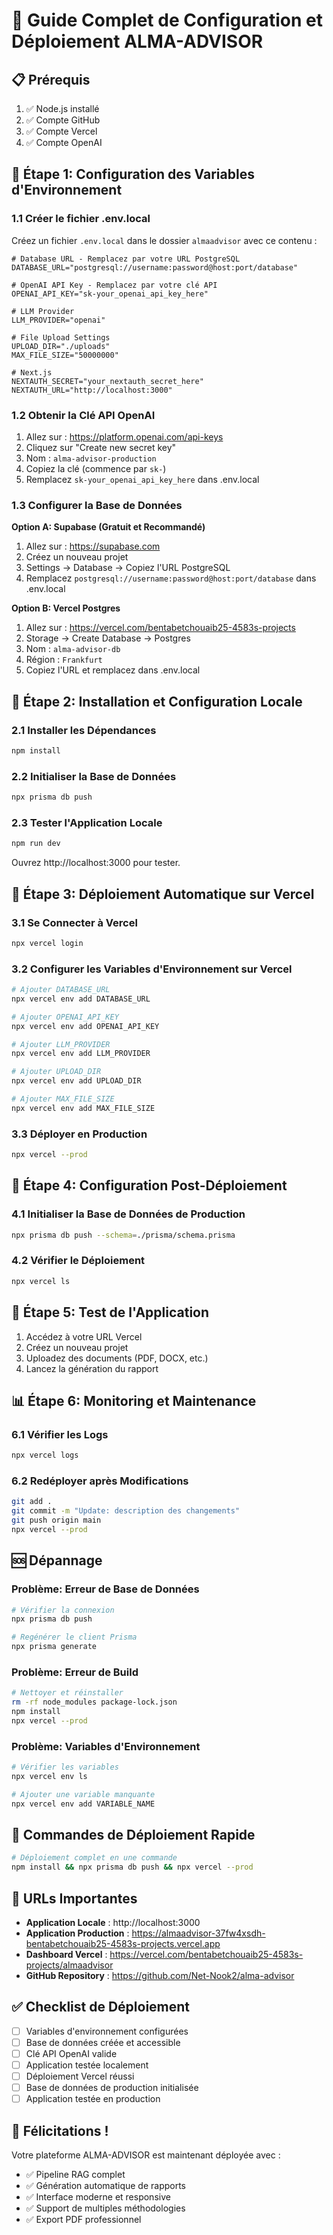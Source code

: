 # 🚀 Guide Complet de Configuration et Déploiement ALMA-ADVISOR

## 📋 Prérequis

1. ✅ Node.js installé
2. ✅ Compte GitHub
3. ✅ Compte Vercel
4. ✅ Compte OpenAI

## 🔧 Étape 1: Configuration des Variables d'Environnement

### 1.1 Créer le fichier .env.local

Créez un fichier `.env.local` dans le dossier `almaadvisor` avec ce contenu :

```env
# Database URL - Remplacez par votre URL PostgreSQL
DATABASE_URL="postgresql://username:password@host:port/database"

# OpenAI API Key - Remplacez par votre clé API
OPENAI_API_KEY="sk-your_openai_api_key_here"

# LLM Provider
LLM_PROVIDER="openai"

# File Upload Settings
UPLOAD_DIR="./uploads"
MAX_FILE_SIZE="50000000"

# Next.js
NEXTAUTH_SECRET="your_nextauth_secret_here"
NEXTAUTH_URL="http://localhost:3000"
```

### 1.2 Obtenir la Clé API OpenAI

1. Allez sur : https://platform.openai.com/api-keys
2. Cliquez sur "Create new secret key"
3. Nom : `alma-advisor-production`
4. Copiez la clé (commence par `sk-`)
5. Remplacez `sk-your_openai_api_key_here` dans .env.local

### 1.3 Configurer la Base de Données

**Option A: Supabase (Gratuit et Recommandé)**

1. Allez sur : https://supabase.com
2. Créez un nouveau projet
3. Settings → Database → Copiez l'URL PostgreSQL
4. Remplacez `postgresql://username:password@host:port/database` dans .env.local

**Option B: Vercel Postgres**

1. Allez sur : https://vercel.com/bentabetchouaib25-4583s-projects
2. Storage → Create Database → Postgres
3. Nom : `alma-advisor-db`
4. Région : `Frankfurt`
5. Copiez l'URL et remplacez dans .env.local

## 🔧 Étape 2: Installation et Configuration Locale

### 2.1 Installer les Dépendances

```bash
npm install
```

### 2.2 Initialiser la Base de Données

```bash
npx prisma db push
```

### 2.3 Tester l'Application Locale

```bash
npm run dev
```

Ouvrez http://localhost:3000 pour tester.

## 🚀 Étape 3: Déploiement Automatique sur Vercel

### 3.1 Se Connecter à Vercel

```bash
npx vercel login
```

### 3.2 Configurer les Variables d'Environnement sur Vercel

```bash
# Ajouter DATABASE_URL
npx vercel env add DATABASE_URL

# Ajouter OPENAI_API_KEY
npx vercel env add OPENAI_API_KEY

# Ajouter LLM_PROVIDER
npx vercel env add LLM_PROVIDER

# Ajouter UPLOAD_DIR
npx vercel env add UPLOAD_DIR

# Ajouter MAX_FILE_SIZE
npx vercel env add MAX_FILE_SIZE
```

### 3.3 Déployer en Production

```bash
npx vercel --prod
```

## 🔧 Étape 4: Configuration Post-Déploiement

### 4.1 Initialiser la Base de Données de Production

```bash
npx prisma db push --schema=./prisma/schema.prisma
```

### 4.2 Vérifier le Déploiement

```bash
npx vercel ls
```

## 🧪 Étape 5: Test de l'Application

1. Accédez à votre URL Vercel
2. Créez un nouveau projet
3. Uploadez des documents (PDF, DOCX, etc.)
4. Lancez la génération du rapport

## 📊 Étape 6: Monitoring et Maintenance

### 6.1 Vérifier les Logs

```bash
npx vercel logs
```

### 6.2 Redéployer après Modifications

```bash
git add .
git commit -m "Update: description des changements"
git push origin main
npx vercel --prod
```

## 🆘 Dépannage

### Problème: Erreur de Base de Données

```bash
# Vérifier la connexion
npx prisma db push

# Regénérer le client Prisma
npx prisma generate
```

### Problème: Erreur de Build

```bash
# Nettoyer et réinstaller
rm -rf node_modules package-lock.json
npm install
npx vercel --prod
```

### Problème: Variables d'Environnement

```bash
# Vérifier les variables
npx vercel env ls

# Ajouter une variable manquante
npx vercel env add VARIABLE_NAME
```

## 🎯 Commandes de Déploiement Rapide

```bash
# Déploiement complet en une commande
npm install && npx prisma db push && npx vercel --prod
```

## 📱 URLs Importantes

- **Application Locale** : http://localhost:3000
- **Application Production** : https://almaadvisor-37fw4xsdh-bentabetchouaib25-4583s-projects.vercel.app
- **Dashboard Vercel** : https://vercel.com/bentabetchouaib25-4583s-projects/almaadvisor
- **GitHub Repository** : https://github.com/Net-Nook2/alma-advisor

## ✅ Checklist de Déploiement

- [ ] Variables d'environnement configurées
- [ ] Base de données créée et accessible
- [ ] Clé API OpenAI valide
- [ ] Application testée localement
- [ ] Déploiement Vercel réussi
- [ ] Base de données de production initialisée
- [ ] Application testée en production

## 🎉 Félicitations !

Votre plateforme ALMA-ADVISOR est maintenant déployée avec :
- ✅ Pipeline RAG complet
- ✅ Génération automatique de rapports
- ✅ Interface moderne et responsive
- ✅ Support de multiples méthodologies
- ✅ Export PDF professionnel
